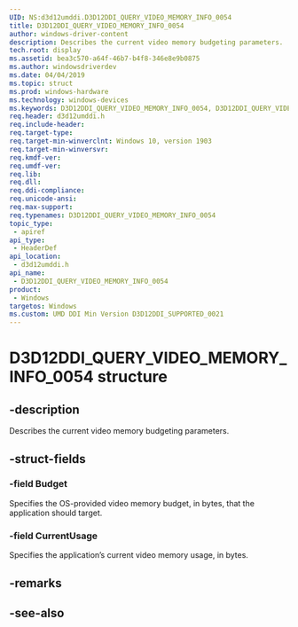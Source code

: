 ```yaml
---
UID: NS:d3d12umddi.D3D12DDI_QUERY_VIDEO_MEMORY_INFO_0054
title: D3D12DDI_QUERY_VIDEO_MEMORY_INFO_0054
author: windows-driver-content
description: Describes the current video memory budgeting parameters.
tech.root: display
ms.assetid: bea3c570-a64f-46b7-b4f8-346e8e9b0875
ms.author: windowsdriverdev
ms.date: 04/04/2019
ms.topic: struct
ms.prod: windows-hardware
ms.technology: windows-devices
ms.keywords: D3D12DDI_QUERY_VIDEO_MEMORY_INFO_0054, D3D12DDI_QUERY_VIDEO_MEMORY_INFO_0054, 
req.header: d3d12umddi.h
req.include-header:
req.target-type:
req.target-min-winverclnt: Windows 10, version 1903
req.target-min-winversvr:
req.kmdf-ver:
req.umdf-ver:
req.lib:
req.dll:
req.ddi-compliance:
req.unicode-ansi:
req.max-support:
req.typenames: D3D12DDI_QUERY_VIDEO_MEMORY_INFO_0054
topic_type: 
 - apiref
api_type: 
 - HeaderDef
api_location: 
 - d3d12umddi.h
api_name: 
 - D3D12DDI_QUERY_VIDEO_MEMORY_INFO_0054
product: 
 - Windows
targetos: Windows
ms.custom: UMD DDI Min Version D3D12DDI_SUPPORTED_0021
---
```


# D3D12DDI_QUERY_VIDEO_MEMORY_INFO_0054 structure

## -description

Describes the current video memory budgeting parameters.

## -struct-fields

### -field Budget

Specifies the OS-provided video memory budget, in bytes, that the application should target.

### -field CurrentUsage
 
Specifies the application’s current video memory usage, in bytes.

## -remarks

## -see-also